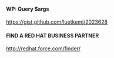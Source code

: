 #### WP: Query $args
https://gist.github.com/luetkemj/2023628

#### FIND A RED HAT BUSINESS PARTNER 
http://redhat.force.com/finder/
